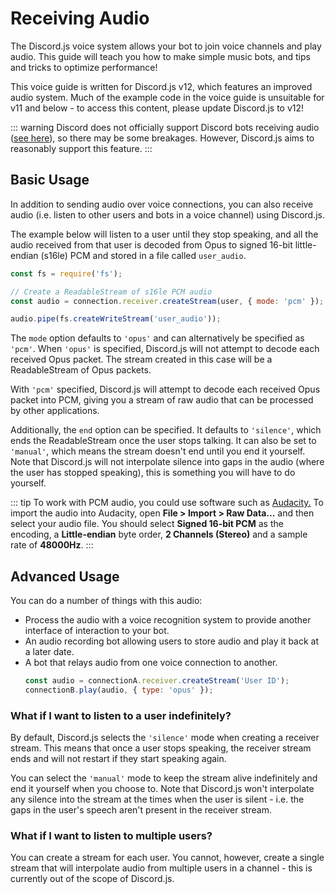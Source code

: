 # Receiving Audio

<branch version="11.x">

The Discord.js voice system allows your bot to join voice channels and play audio. This guide will teach you how to make simple music bots, and tips and tricks to optimize performance!

This voice guide is written for Discord.js v12, which features an improved audio system. Much of the example code in the voice guide is unsuitable for v11 and below - to access this content, please update Discord.js to v12! 

</branch>
<branch version="12.x">

::: warning
Discord does not officially support Discord bots receiving audio ([see here](https://github.com/discord/discord-api-docs/issues/808)), so there may be some breakages. However, Discord.js aims to reasonably support this feature.
:::

## Basic Usage

In addition to sending audio over voice connections, you can also receive audio (i.e. listen to other users and bots in a voice channel) using Discord.js.

The example below will listen to a user until they stop speaking, and all the audio received from that user is decoded from Opus to signed 16-bit little-endian (s16le) PCM and stored in a file called `user_audio`.

```js
const fs = require('fs');

// Create a ReadableStream of s16le PCM audio
const audio = connection.receiver.createStream(user, { mode: 'pcm' });

audio.pipe(fs.createWriteStream('user_audio'));
```

The `mode` option defaults to `'opus'` and can alternatively be specified as `'pcm'`. When `'opus'` is specified, Discord.js will not attempt to decode each received Opus packet. The stream created in this case will be a ReadableStream of Opus packets.

With `'pcm'` specified, Discord.js will attempt to decode each received Opus packet into PCM, giving you a stream of raw audio that can be processed by other applications.

Additionally, the `end` option can be specified. It defaults to `'silence'`, which ends the ReadableStream once the user stops talking. It can also be set to `'manual'`, which means the stream doesn't end until you end it yourself. Note that Discord.js will not interpolate silence into gaps in the audio (where the user has stopped speaking), this is something you will have to do yourself.

::: tip
To work with PCM audio, you could use software such as [Audacity.](https://www.audacityteam.org/) To import the audio into Audacity, open **File > Import > Raw Data...** and then select your audio file. You should select **Signed 16-bit PCM** as the encoding, a **Little-endian** byte order, **2 Channels (Stereo)** and a sample rate of **48000Hz**. 
:::

## Advanced Usage

You can do a number of things with this audio:

- Process the audio with a voice recognition system to provide another interface of interaction to your bot.
- An audio recording bot allowing users to store audio and play it back at a later date.
- A bot that relays audio from one voice connection to another.
	```js
	const audio = connectionA.receiver.createStream('User ID');
	connectionB.play(audio, { type: 'opus' });
	```

### What if I want to listen to a user indefinitely?

By default, Discord.js selects the `'silence'` mode when creating a receiver stream. This means that once a user stops speaking, the receiver stream ends and will not restart if they start speaking again.

You can select the `'manual'` mode to keep the stream alive indefinitely and end it yourself when you choose to. Note that Discord.js won't interpolate any silence into the stream at the times when the user is silent - i.e. the gaps in the user's speech aren't present in the receiver stream.

### What if I want to listen to multiple users?

You can create a stream for each user. You cannot, however, create a single stream that will interpolate audio from multiple users in a channel - this is currently out of the scope of Discord.js.

</branch>
